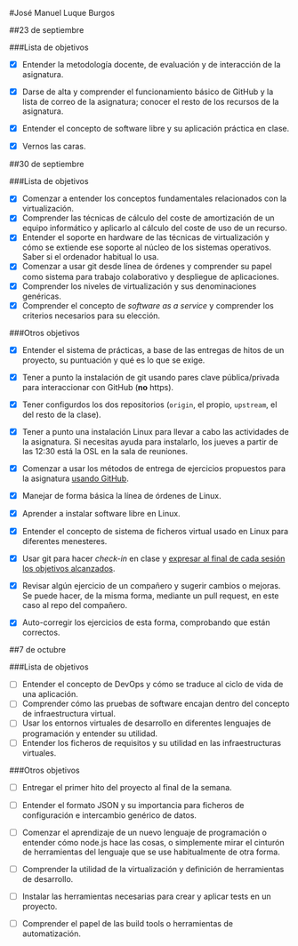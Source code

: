 #José Manuel Luque Burgos

##23 de septiembre

###Lista de objetivos

 - [x] Entender la metodología docente, de evaluación y de interacción de la asignatura.
 - [x] Darse de alta y comprender el funcionamiento básico de GitHub y la lista de correo de la asignatura; conocer el resto de los recursos de la asignatura. 
 - [x] Entender el concepto de software libre y su aplicación práctica en clase. 
 - [x] Vernos las caras.


##30 de septiembre

###Lista de objetivos

  - [x] Comenzar a entender los conceptos fundamentales relacionados con la virtualización.
  - [x] Comprender las técnicas de cálculo del coste de amortización de un equipo informático y aplicarlo al cálculo del coste de uso de un recurso.
  - [x] Entender el soporte en hardware de las técnicas de virtualización y cómo se extiende ese soporte al núcleo de los sistemas operativos. Saber si el 
ordenador habitual lo usa.
  - [x] Comenzar a usar git desde línea de órdenes y comprender su papel como sistema para trabajo colaborativo y despliegue de aplicaciones.
  - [x] Comprender los niveles de virtualización y sus denominaciones genéricas.
  - [x] Comprender el concepto de *software as a service* y comprender los criterios necesarios para su elección.

###Otros objetivos

  - [x] Entender el sistema de prácticas, a base de las entregas de hitos de un proyecto, su puntuación y qué es lo que se exige. 
  - [x] Tener a punto la instalación de git usando pares clave pública/privada para interaccionar con GitHub (**no** https).
  - [x] Tener configurdos los dos repositorios (`origin`, el propio, `upstream`, el del resto de la clase). 
  - [x] Tener a punto una instalación Linux para llevar a cabo las actividades de la asignatura. Si necesitas ayuda para instalarlo, los jueves a partir de las 
12:30 está la OSL en la sala de reuniones.
  - [x] Comenzar a usar los métodos de entrega de ejercicios propuestos para la asignatura [usando GitHub](../ejercicios/README.md). 
  - [x] Manejar de forma básica la línea de órdenes de Linux.
  - [x] Aprender a instalar software libre en Linux.
  - [x] Entender el concepto de sistema de ficheros virtual usado en Linux para diferentes menesteres.
  - [x] Usar git para hacer *check-in* en clase y [expresar al final de cada sesión los objetivos alcanzados](Cumpliendo_Objetivos.md).
  - [x] Revisar algún ejercicio de un compañero y sugerir cambios o mejoras. Se puede hacer, de la misma forma, mediante un pull request, en este caso al repo del 
compañero.
  - [x] Auto-corregir los ejercicios de esta forma, comprobando que están correctos.


##7 de octubre

###Lista de objetivos

  - [ ] Entender el concepto de DevOps y cómo se traduce al ciclo de vida de una aplicación.
  - [ ] Comprender cómo las pruebas de software encajan dentro del concepto de infraestructura virtual.
  - [ ] Usar los entornos virtuales de desarrollo en diferentes lenguajes de programación y entender su utilidad.
  - [ ] Entender los ficheros de requisitos y su utilidad en las infraestructuras virtuales.

###Otros objetivos

  - [ ] Entregar el primer hito del proyecto al final de la semana.
  - [ ] Entender el formato JSON y su importancia para ficheros de configuración e intercambio genérico de datos.
  - [ ] Comenzar el aprendizaje de un nuevo lenguaje de programación o entender cómo node.js hace las cosas, o simplemente mirar el cinturón de herramientas del lenguaje que se use habitualmente de otra forma.
  - [ ] Comprender la utilidad de la virtualización y definición de herramientas de desarrollo.
  - [ ] Instalar las herramientas necesarias para crear y aplicar tests en un proyecto.
  - [ ] Comprender el papel de las build tools o herramientas de automatización.

